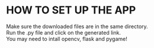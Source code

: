 # HOW TO SET UP THE APP

Make sure the downloaded files are in the same directory.<br />
Run the .py file and click on the generated link.<br />
You may need to intall opencv, flask and pygame!
